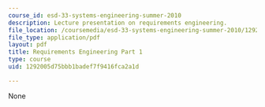 ```yaml
---
course_id: esd-33-systems-engineering-summer-2010
description: Lecture presentation on requirements engineering.
file_location: /coursemedia/esd-33-systems-engineering-summer-2010/1292005d75bbb1badef7f9416fca2a1d_MITESD_33SUM10_lec04a.pdf
file_type: application/pdf
layout: pdf
title: Requirements Engineering Part 1
type: course
uid: 1292005d75bbb1badef7f9416fca2a1d

---
```

None